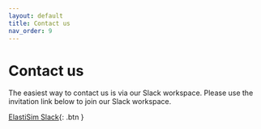 ```yaml
---
layout: default
title: Contact us
nav_order: 9
---
```


# Contact us

The easiest way to contact us is via our Slack workspace. Please use the invitation link below to join our Slack workspace.

[ElastiSim Slack](https://join.slack.com/t/elastisim/shared_invite/zt-23ln6g4dc-DZwf0b1TV~qgjVkPKQGI4A){: .btn }
